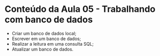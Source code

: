 # Conteúdo da Aula 05 -  Trabalhando com banco de dados

- Criar um banco de dados local;
- Escrever em um banco de dados;
- Realizar a leitura em uma consulta SQL;
- Atualizar um banco de dados.
